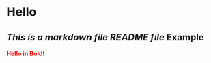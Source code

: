 # Hello
_This is a markdown file_
*README file*
__Example__
---
<b style="color:red;"> Hello in Bold!</b>
